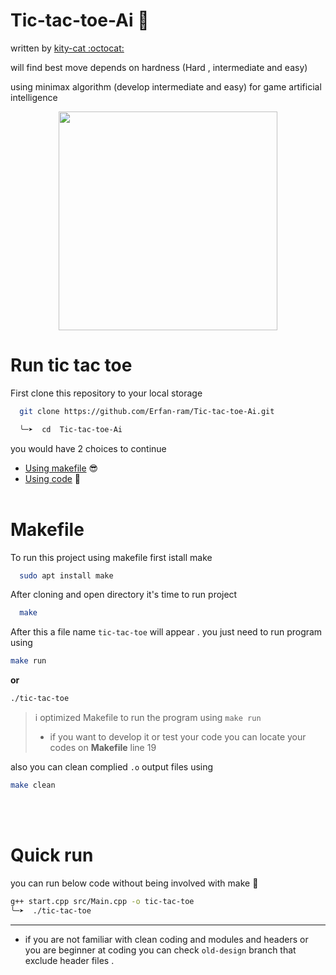 # Tic-tac-toe-Ai :game_die:
written by [kity-cat :octocat:](https://github.com/Erfan-ram)

will find best move depends on hardness (Hard , intermediate and easy)

using minimax algorithm (develop intermediate and easy) for game artificial intelligence

<div id="header" align="center">
  <img src="https://media.giphy.com/media/riDHBmjuV2NhOJ2IeU/giphy.gif" width="350"/>
</div>

# Run tic tac toe

First clone this repository to your local storage

```bash
  git clone https://github.com/Erfan-ram/Tic-tac-toe-Ai.git

  ╰─➤  cd  Tic-tac-toe-Ai

```
you would have 2 choices to continue
- [Using makefile](#makefile) :sunglasses:
- [Using code](#quick-run) :monocle_face:
<br><br/>
# Makefile <a id="makefile"></a>
To run this project using makefile first istall make

```bash
  sudo apt install make
```
After cloning and open directory it's time to run project

```bash
  make
```

After this a file name `tic-tac-toe` will appear . you just need to run program using 
```bash
make run
```
**or**
```bash
./tic-tac-toe
```
> i optimized Makefile to run the program using `make run` 
> - if you want to develop it or test your code you can locate your codes on **Makefile** line 19

also you can clean complied `.o` output files using 
```bash
make clean
```
<br><br/>
# Quick run <a id="quick-run"></a>
you can run below code without being involved with make :smiling_face_with_tear:
```bash
g++ start.cpp src/Main.cpp -o tic-tac-toe
╰─➤  ./tic-tac-toe                            
```

---
- if you are not familiar with clean coding and modules and headers or you are beginner at coding you can check `old-design` branch that exclude header files .